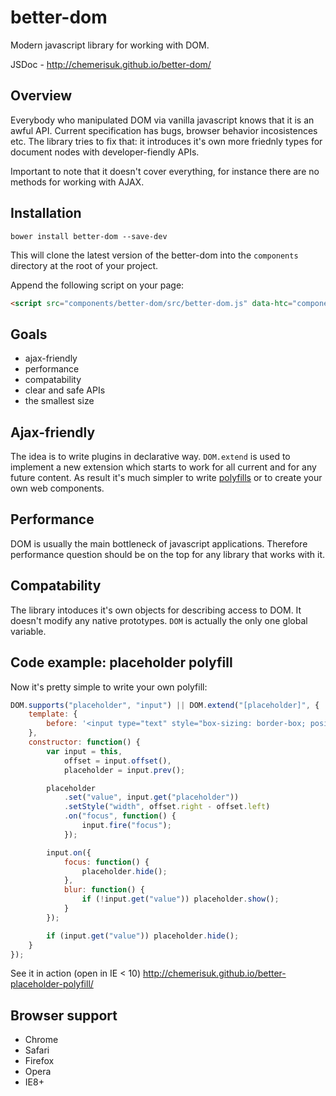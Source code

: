 better-dom
==========
Modern javascript library for working with DOM. 

JSDoc - http://chemerisuk.github.io/better-dom/

Overview
--------
Everybody who manipulated DOM via vanilla javascript knows that it is an awful API. Current specification has bugs, browser behavior incosistences etc. The library tries to fix that: it introduces it's own more friednly types for document nodes with developer-fiendly APIs.

Important to note that it doesn't cover everything, for instance there are no methods for working with AJAX.

Installation
------------
`bower install better-dom --save-dev`

This will clone the latest version of the better-dom into the `components` directory at the root of your project.

Append the following script on your page:

```html
<script src="components/better-dom/src/better-dom.js" data-htc="components/better-dom/src/better-dom.htc"></script>
```
Goals
-----
* ajax-friendly
* performance
* compatability
* clear and safe APIs
* the smallest size

Ajax-friendly
-------------
The idea is to write plugins in declarative way. `DOM.extend` is used to implement a new extension which starts to work for all current and for any future content. As result it's much simpler to write [polyfills](#code-example-placeholder-polyfill) or to create your own web components.

Performance
-----------
DOM is usually the main bottleneck of javascript applications. Therefore performance question should be on the top for any library that works with it.

Compatability
-------------
The library intoduces it's own objects for describing access to DOM. It doesn't modify any native prototypes. `DOM` is actually the only one global variable.

Code example: placeholder polyfill
----------------------------------
Now it's pretty simple to write your own polyfill:

```js
DOM.supports("placeholder", "input") || DOM.extend("[placeholder]", {
    template: {
        before: '<input type="text" style="box-sizing: border-box; position: absolute; color: graytext; background: transparent; border-color: transparent"/>'
    },
    constructor: function() {
        var input = this,
            offset = input.offset(),
            placeholder = input.prev();

        placeholder
            .set("value", input.get("placeholder"))
            .setStyle("width", offset.right - offset.left)
            .on("focus", function() {
                input.fire("focus");
            });

        input.on({
            focus: function() {
                placeholder.hide();
            },
            blur: function() {
                if (!input.get("value")) placeholder.show();
            }
        });

        if (input.get("value")) placeholder.hide();
    }
});
```

See it in action (open in IE < 10) http://chemerisuk.github.io/better-placeholder-polyfill/

Browser support
---------------
* Chrome
* Safari
* Firefox
* Opera
* IE8+
